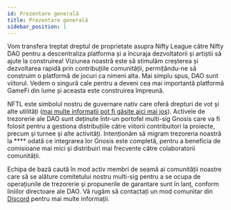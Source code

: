 ```yaml
---
id: Prezentare generală
title: Prezentare generală
sidebar_position: 1
---
```


Vom transfera treptat dreptul de proprietate asupra Nifty League către Nifty DAO pentru a descentraliza platforma și a încuraja dezvoltatorii și artiștii să ajute la construirea! Viziunea noastră este să stimulăm creșterea și dezvoltarea rapidă prin contribuțiile comunității, permițându-ne să construim o platformă de jocuri ca nimeni alta. Mai simplu spus, DAO sunt viitorul. Vedem o singură cale pentru a deveni cea mai importantă platformă GameFi din lume și aceasta este construirea împreună.

NFTL este simbolul nostru de guvernare nativ care oferă drepturi de vot și alte utilități ([mai multe informații pot fi găsite aici mai jos](https://nifty-league.com/about#nftl)). Activele de trezorerie ale DAO sunt deținute într-un portofel multi-sig Gnosis care va fi folosit pentru a gestiona distribuțiile către viitorii contribuitori la proiecte, precum și turnee și alte activități. Intenționăm să migram trezoreria noastră la **** odată ce integrarea lor Gnosis este completă, pentru a beneficia de comisioane mai mici și distribuiri mai frecvente către colaboratorii comunității.

Echipa de bază caută în mod activ membri de seamă ai comunității noastre care să se alăture comitetului nostru multi-sig pentru a se ocupa de operațiunile de trezorerie și propunerile de garantare sunt în lanț, conform liniilor directoare ale DAO. Vă rugăm să contactați un mod comunitar din [Discord](https://discord.gg/niftyleague) pentru mai multe informații.
